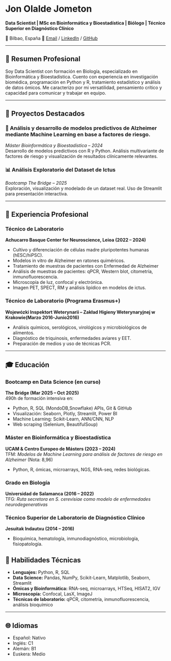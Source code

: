 # Jon Olalde Jometon
**Data Scientist | MSc en Bioinformática y Bioestadística | Biólogo | Técnico Superior en Diagnóstico Clínico** 

📍 Bilbao, España 
📧 [Email](jonolalde93@outlook.com) / [LinkedIn](www.linkedin.com/in/jon-olalde-jometon) / [GitHub]([https://github.com/Jonolalde93)

---

## 💼 Resumen Profesional

Soy Data Scientist con formación en Biología, especializado en Bioinformática y Bioestadística. Cuento con experiencia en investigación biomédica, programación en Python y R, tratamiento estadístico y análisis de datos ómicos. Me caracterizo por mi versatilidad, pensamiento crítico y capacidad para comunicar y trabajar en equipo.

---

## 📂 Proyectos Destacados

### 🧬 Análisis y desarrollo de modelos predictivos de Alzheimer mediante Machine Learning en base a factores de riesgo. 
*Máster Bioinformática y Bioestadística – 2024*  
Desarrollo de modelos predictivos con R y Python. Análisis multivariante de factores de riesgo y visualización de resultados clínicamente relevantes.

### 📊 Análisis Exploratorio del Dataset de Ictus  
*Bootcamp The Bridge – 2025*  
Exploración, visualización y modelado de un dataset real. Uso de Streamlit para presentación interactiva. 

---

## 🧪 Experiencia Profesional

### **Técnico de Laboratorio**  
 **Achucarro Basque Center for Neuroscience, Leioa (2022 – 2024)**  
- Cultivo y diferenciación de células madre pluripotentes humanas (hESC/hiPSC).  
- Modelos in vitro de Alzheimer en ratones quiméricos.
- Tratamiento de muestras de pacientes con Enfermedad de Alzheimer
- Análisis de muestras de pacientes: qPCR, Western blot, citometría, inmunofluorescencia.  
- Microscopía de luz, confocal y electrónica.  
- Imagen PET, SPECT, RM y análisis lipídico en modelos de ictus.

### **Técnico de Laboratorio (Programa Erasmus+)**  
**Wojewózki Inspektort Weterynarii – Zakład Higieny Weterynaryjnej w Krakowie(Marzo 2016-Junio2016)**
- Análisis químicos, serológicos, virológicos y microbiológicos de alimentos.  
- Diagnóstico de triquinosis, enfermedades aviares y EET.  
- Preparación de medios y uso de técnicas PCR.

---

## 🎓 Educación

### **Bootcamp en Data Science (en curso)**  
**The Bridge (Mar 2025 – Oct 2025)**  
490h de formación intensiva en:
- Python, R, SQL (MondoDB,Snowflake) APIs, Git & GitHub  
- Visualización: Seaborn, Plotly, Streamlit, Power BI 
- Machine Learning: Scikit-Learn, ANN/CNN, NLP  
- Web scraping (Selenium, BeautifulSoup)

### **Máster en Bioinformática y Bioestadística**  
**UCAM & Centro Europeo de Másters (2023 – 2024)**  
TFM: *Modelos de Machine Learning para análisis de factores de riesgo en Alzheimer* (Nota: 8,96)  
- Python, R, ómicas, microarrays, NGS, RNA-seq, redes biológicas.

### **Grado en Biología**  
**Universidad de Salamanca (2016 – 2022)**  
TFG: *Ruta secretora en S. cerevisiae como modelo de enfermedades neurodegenerativas*

### **Técnico Superior de Laboratorio de Diagnóstico Clínico**  
**Jesuitak Indautxu (2014 – 2016)**  
- Bioquímica, hematología, inmunodiagnóstico, microbiología, fisiopatología.

## 🧠 Habilidades Técnicas

- **Lenguajes:** Python, R, SQL  
- **Data Science:** Pandas, NumPy, Scikit-Learn, Matplotlib, Seaborn, Streamlit  
- **Ómicas y Bioinformática:** RNA-seq, microarrays, HTSeq, HISAT2, IGV  
- **Microscopía:** Confocal, LasX, ImageJ  
- **Técnicas de laboratorio:** qPCR, citometría, inmunofluorescencia, análisis bioquímico

---

## 🌐 Idiomas

- Español: Nativo  
- Inglés: C1  
- Alemán: B1  
- Euskera: Medio

